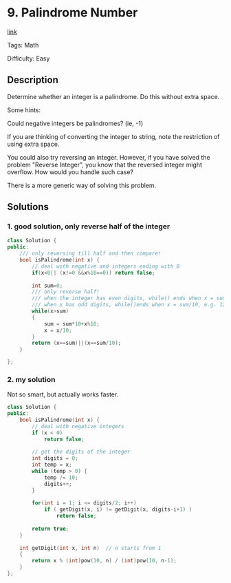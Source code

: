 # 9. Palindrome Number

[link](https://leetcode.com/problems/palindrome-number/description/)

Tags: Math

Difficulty: Easy

## Description

Determine whether an integer is a palindrome. Do this without extra space.

Some hints:

Could negative integers be palindromes? (ie, -1)

If you are thinking of converting the integer to string, note the restriction
of using extra space.

You could also try reversing an integer. However, if you have solved the problem
"Reverse Integer", you know that the reversed integer might overflow.
How would you handle such case?

There is a more generic way of solving this problem.

## Solutions

### 1. good solution, only reverse half of the integer

```c++
class Solution {
public:
    /// only reversing till half and then compare!
    bool isPalindrome(int x) {
        // deal with negative and integers ending with 0
        if(x<0|| (x!=0 &&x%10==0)) return false;
        
        int sum=0;
        /// only reverse half!
        /// when the integer has even digits, while() ends when x = sum, e.g. 1221 ends when x=sum=12;
        /// when x has odd digits, while()ends when x = sum/10, e.g. 12321 ends when x=12, sum=123.
        while(x>sum)
        {
            sum = sum*10+x%10;
            x = x/10;
        }
        return (x==sum)||(x==sum/10);
    }

};
```

### 2. my solution

Not so smart, but actually works faster.

```c++
class Solution {
public:
    bool isPalindrome(int x) {
        // deal with negative integers
        if (x < 0)
            return false;
        
        // get the digits of the integer
        int digits = 0;
        int temp = x;
        while (temp > 0) {
            temp /= 10;
            digits++;
        }
        
        for(int i = 1; i <= digits/2; i++)
            if ( getDigit(x, i) != getDigit(x, digits-i+1) )
                return false;
        
        return true;
    }
    
    int getDigit(int x, int n)  // n starts from 1
    {
        return x % (int)pow(10, n) / (int)pow(10, n-1);
    }
};
```

